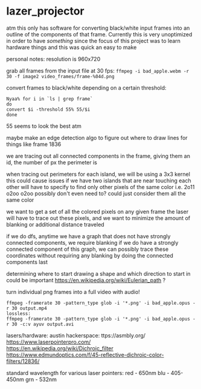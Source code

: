 # lazer_projector

atm this only has software for converting black/white input frames into an outline of the components of that frame.
Currently this is very unoptimized in order to have *something* since the focus of this project was to learn hardware things and this was quick an easy to make

personal notes:
resolution is 960x720

grab all frames from the input file at 30 fps: `ffmpeg -i bad_apple.webm -r 30 -f image2 video_frames/frame-%04d.png`

convert frames to black/white depending on a certain threshold:
```
Nyaa% for i in `ls | grep frame`
do
convert $i -threshold 55% 55/$i
done   
```
55 seems to look the best atm



maybe make an edge detection algo to figure out where to draw lines for things like frame 1836

we are tracing out all connected components in the frame, giving them an id, the number of px the perimeter is

when tracing out perimeters for each island, we will be using a 3x3 kernel
this could cause issues if we have two islands that are near touching each other
will have to specify to find only other pixels of the same color
i.e.
2o11
o2oo
o2oo
possibly don't even need to? could just consider them all the same color

we want to get a set of all the colored pixels on any given frame
the laser will have to trace out these pixels, and we want to minimize
the amount of blanking or additional distance traveled

if we do dfs, anytime we have a graph that does not have strongly connected components, we require blanking
if we do have a strongly connected component of this graph, we can possibly trace these coordinates
without requiring any blanking by doing the connected components last

determining where to start drawing a shape and which direction to start in could be important
https://en.wikipedia.org/wiki/Eulerian_path ?

turn individual png frames into a full video with audio!
```
ffmpeg -framerate 30 -pattern_type glob -i '*.png' -i bad_apple.opus -r 30 output.mp4
lossless:
ffmpeg -framerate 30 -pattern_type glob -i '*.png' -i bad_apple.opus -r 30 -c:v ayuv output.avi
```










lasers/hardware:
austin hackerspace: ttps://asmbly.org/
https://www.laserpointerpro.com/
https://en.wikipedia.org/wiki/Dichroic_filter
    https://www.edmundoptics.com/f/45-reflective-dichroic-color-filters/12836/

standard wavelength for various laser pointers:
red - 650nm
blu - 405-450nm
grn - 532nm
